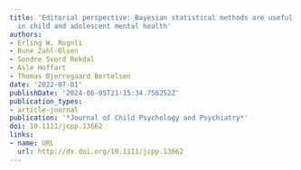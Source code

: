 ```yaml
---
title: 'Editorial perspective: Bayesian statistical methods are useful for researchers
  in child and adolescent mental health'
authors:
- Erling W. Rognli
- Rune Zahl‐Olsen
- Sondre Sverd Rekdal
- Asle Hoffart
- Thomas Bjerregaard Bertelsen
date: '2022-07-01'
publishDate: '2024-06-05T21:15:34.756252Z'
publication_types:
- article-journal
publication: '*Journal of Child Psychology and Psychiatry*'
doi: 10.1111/jcpp.13662
links:
- name: URL
  url: http://dx.doi.org/10.1111/jcpp.13662
---
```

